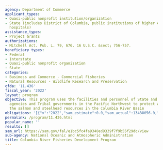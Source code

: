 ```yaml
---
agency: Department of Commerce
applicant_types:
- Quasi-public nonprofit institution/organization
- State (includes District of Columbia, public institutions of higher education and
  hospitals)
assistance_types:
- Project Grants
authorizations:
- Mitchell Act. Pub. L. 79, 676. 16 U.S.C. &sect; 756-757.
beneficiary_types:
- Federal
- Interstate
- Quasi-public nonprofit organization
- State
categories:
- Business and Commerce - Commercial Fisheries
- Natural Resources - Wildlife Research and Preservation
cfda: '11.436'
fiscal_year: '2022'
layout: program
objective: This program uses the facilities and personnel of State and Federal fisheries
  agencies and Tribal governments in the Pacific Northwest to protect and enhance
  the salmon and steelhead resources in the Columbia River Basin
obligations: '[{"x":"2022","sam_estimate":0.0,"sam_actual":13438056.0,"usa_spending_actual":13866041.6},{"x":"2023","sam_estimate":19383965.0,"sam_actual":0.0,"usa_spending_actual":2329967.35},{"x":"2024","sam_estimate":21100000.0,"sam_actual":0.0,"usa_spending_actual":0.0}]'
permalink: /program/11.436.html
popular_name: ''
results: []
sam_url: https://sam.gov/fal/e1bc5fc4fa9340ed9339f7f9b55f29dc/view
sub-agency: National Oceanic and Atmospheric Administration
title: Columbia River Fisheries Development Program
---
```

